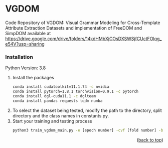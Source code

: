 # VGDOM
Code Repository of VGDOM: Visual Grammar Modeling for Cross-Template Attribute Extraction
Datasets and implementation of FreeDOM and SimpDOM available at https://drive.google.com/drive/folders/14kdHMbXjCOsDXSWSjfCUctFOlqg_e54V?usp=sharing
### Installation
Python Version: 3.8

1. Install the packages
   ```sh
   conda install cudatoolkit=11.1.74 -c nvidia
   conda install pytorch=1.8.1 torchvision=0.9.1 -c pytorch
   conda install dgl-cuda11.1 -c dglteam 
   conda install pandas requests tqdm numba
   ```
2. To select the dataset being tested, modify the path to the directory, split directory and the class names in constants.py. 
3. Start your training and testing process
   ```sh
   python3 train_vgdom_main.py -e [epoch number] -cvf [fold number] -bs [batch_size]
   ```

<p align="right">(<a href="#top">back to top</a>)</p>

